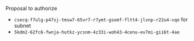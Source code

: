 Proposal to authorize
- `csecq-f7ulg-p47sj-tmsw7-65vr7-r7ymt-gsomf-fltt4-jlvnp-r22u4-vqe`
for subnet
- `5kdm2-62fc6-fwnja-hutkz-ycsnm-4z33i-woh43-4cenu-ev7mi-gii6t-4ae`